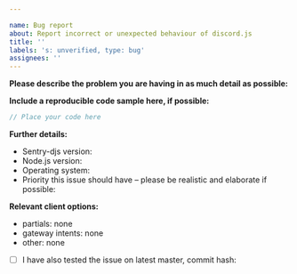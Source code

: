 ```yaml
---

name: Bug report
about: Report incorrect or unexpected behaviour of discord.js
title: ''
labels: 's: unverified, type: bug'
assignees: ''
---
```

<!--
If you need help with discord.js installation or usage, please go to the discord.js Discord server instead:
  https://discord.gg/ArQ2puK
This issue tracker is only for bug reports and enhancement suggestions.
You won't receive any basic help here.
-->

**Please describe the problem you are having in as much detail as possible:**

**Include a reproducible code sample here, if possible:**

```js
// Place your code here
```

**Further details:**

- Sentry-djs version:
- Node.js version:
- Operating system:
- Priority this issue should have – please be realistic and elaborate if possible:

**Relevant client options:**

- partials: none
- gateway intents: none
- other: none

<!--
If this applies to you, please check the respective checkbox: [ ] becomes [x].
You don't have to modify the text to suit your particular situation – if you want to
elaborate, please do so in the description.
While it's not a requirement to test your issue on the master branch, it would make fixing
the problem a lot easier for us, so please do so if possible.
-->

- [ ] I have also tested the issue on latest master, commit hash:
